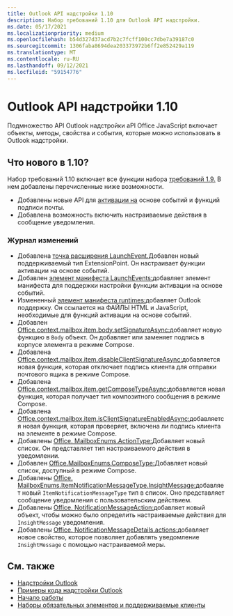 ```yaml
---
title: Outlook API надстройки 1.10
description: Набор требований 1.10 для Outlook API надстройки.
ms.date: 05/17/2021
ms.localizationpriority: medium
ms.openlocfilehash: b54d327d37acd7b2c7fcff100cc7dbe7a39187c0
ms.sourcegitcommit: 1306faba8694dea203373972b6ff2e852429a119
ms.translationtype: MT
ms.contentlocale: ru-RU
ms.lasthandoff: 09/12/2021
ms.locfileid: "59154776"
---
```

# <a name="outlook-add-in-api-requirement-set-110"></a>Outlook API надстройки 1.10

Подмножество API Outlook надстройки aPI Office JavaScript включает объекты, методы, свойства и события, которые можно использовать в Outlook надстройки.

## <a name="whats-new-in-110"></a>Что нового в 1.10?

Набор требований 1.10 включает все функции набора [требований 1.9.](../requirement-set-1.9/outlook-requirement-set-1.9.md) В нем добавлены перечисленные ниже возможности.

- Добавлены новые API для [активации на](../../../outlook/autolaunch.md) основе событий и функций подписи почты.
- Добавлена возможность включить настраиваемые действия в сообщение уведомления.

### <a name="change-log"></a>Журнал изменений

- Добавлена [точка расширения LaunchEvent.](../../manifest/extensionpoint.md#launchevent)Добавлен новый поддерживаемый тип ExtensionPoint. Он настраивает функции активации на основе событий.
- Добавлен [элемент манифеста LaunchEvents:](../../manifest/launchevents.md)добавляет элемент манифеста для поддержки настройки функции активации на основе событий.
- Измененный [элемент манифеста runtimes:](../../manifest/runtimes.md)добавляет Outlook поддержку. Он ссылается на ФАЙЛЫ HTML и JavaScript, необходимые для функций активации на основе событий.
- Добавлен [Office.context.mailbox.item.body.setSignatureAsync:](/javascript/api/outlook/office.body?view=outlook-js-1.10&preserve-view=true#setSignatureAsync_data__options__callback_)добавляет новую функцию в `Body` объект. Он добавляет или заменяет подпись в корпусе элемента в режиме Compose.
- Добавлена [Office.context.mailbox.item.disableClientSignatureAsync:](office.context.mailbox.item.md#methods)добавляется новая функция, которая отключает подпись клиента для отправки почтового ящика в режиме Compose.
- Добавлена [Office.context.mailbox.item.getComposeTypeAsync:](/javascript/api/outlook/office.messagecompose?view=outlook-js-1.10&preserve-view=true#getComposeTypeAsync_options__callback_)добавляется новая функция, которая получает тип композитного сообщения в режиме Compose.
- Добавлена [Office.context.mailbox.item.isClientSignatureEnabledAsync:](office.context.mailbox.item.md#methods)добавляется новая функция, которая проверяет, включена ли подпись клиента на элементе в режиме Compose.
- Добавлены [Office. MailboxEnums.ActionType:](/javascript/api/outlook/office.mailboxenums.actiontype)Добавляет новый список. Он представляет тип настраиваемого действия в уведомлении.
- Добавлен [Office.MailboxEnums.ComposeType:](/javascript/api/outlook/office.mailboxenums.composetype?view=outlook-js-1.10&preserve-view=true)Добавляет новый список, доступный в режиме Compose.
- Добавлены [Office. MailboxEnums.ItemNotificationMessageType.InsightMessage:](/javascript/api/outlook/office.mailboxenums.itemnotificationmessagetype)добавляет новый `ItemNotificationMessageType` тип в список. Оно представляет сообщение уведомления с пользовательским действием.
- Добавлены [Office. NotificationMessageAction:](/javascript/api/outlook/office.notificationmessageaction)добавляет новый объект, чтобы можно было определить настраиваемые действия для `InsightMessage` уведомления.
- Добавлены [Office. NotificationMessageDetails.actions:](/javascript/api/outlook/office.notificationmessagedetails#actions)добавляет новое свойство, которое позволяет добавлять уведомление `InsightMessage` с помощью настраиваемой меры.

## <a name="see-also"></a>См. также

- [Надстройки Outlook](../../../outlook/outlook-add-ins-overview.md)
- [Примеры кода надстройки Outlook](https://developer.microsoft.com/outlook/gallery/?filterBy=Outlook,Samples,Add-ins)
- [Начало работы](../../../quickstarts/outlook-quickstart.md)
- [Наборы обязательных элементов и поддерживаемые клиенты](../../requirement-sets/outlook-api-requirement-sets.md)
